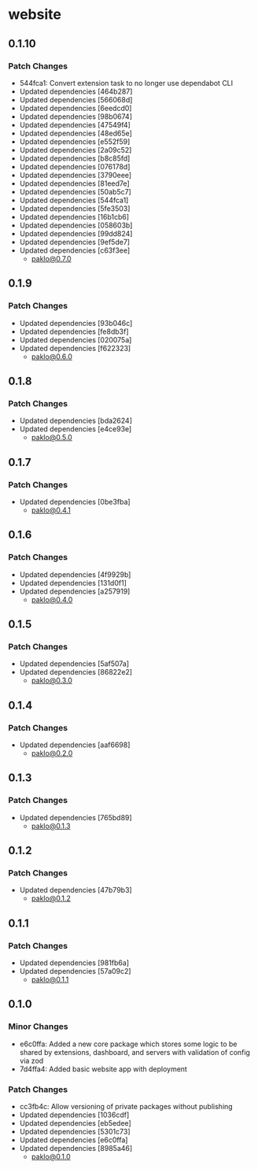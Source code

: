 # website

## 0.1.10

### Patch Changes

- 544fca1: Convert extension task to no longer use dependabot CLI
- Updated dependencies [464b287]
- Updated dependencies [566068d]
- Updated dependencies [6eedcd0]
- Updated dependencies [98b0674]
- Updated dependencies [47549f4]
- Updated dependencies [48ed65e]
- Updated dependencies [e552f59]
- Updated dependencies [2a09c52]
- Updated dependencies [b8c85fd]
- Updated dependencies [076178d]
- Updated dependencies [3790eee]
- Updated dependencies [81eed7e]
- Updated dependencies [50ab5c7]
- Updated dependencies [544fca1]
- Updated dependencies [5fe3503]
- Updated dependencies [16b1cb6]
- Updated dependencies [058603b]
- Updated dependencies [99dd824]
- Updated dependencies [9ef5de7]
- Updated dependencies [c63f3ee]
  - paklo@0.7.0

## 0.1.9

### Patch Changes

- Updated dependencies [93b046c]
- Updated dependencies [fe8db3f]
- Updated dependencies [020075a]
- Updated dependencies [f622323]
  - paklo@0.6.0

## 0.1.8

### Patch Changes

- Updated dependencies [bda2624]
- Updated dependencies [e4ce93e]
  - paklo@0.5.0

## 0.1.7

### Patch Changes

- Updated dependencies [0be3fba]
  - paklo@0.4.1

## 0.1.6

### Patch Changes

- Updated dependencies [4f9929b]
- Updated dependencies [131d0f1]
- Updated dependencies [a257919]
  - paklo@0.4.0

## 0.1.5

### Patch Changes

- Updated dependencies [5af507a]
- Updated dependencies [86822e2]
  - paklo@0.3.0

## 0.1.4

### Patch Changes

- Updated dependencies [aaf6698]
  - paklo@0.2.0

## 0.1.3

### Patch Changes

- Updated dependencies [765bd89]
  - paklo@0.1.3

## 0.1.2

### Patch Changes

- Updated dependencies [47b79b3]
  - paklo@0.1.2

## 0.1.1

### Patch Changes

- Updated dependencies [981fb6a]
- Updated dependencies [57a09c2]
  - paklo@0.1.1

## 0.1.0

### Minor Changes

- e6c0ffa: Added a new core package which stores some logic to be shared by extensions, dashboard, and servers with validation of config via zod
- 7d4ffa4: Added basic website app with deployment

### Patch Changes

- cc3fb4c: Allow versioning of private packages without publishing
- Updated dependencies [1036cdf]
- Updated dependencies [eb5edee]
- Updated dependencies [5301c73]
- Updated dependencies [e6c0ffa]
- Updated dependencies [8985a46]
  - paklo@0.1.0

